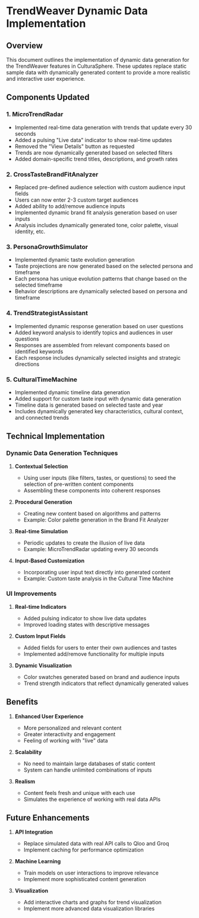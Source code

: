 # TrendWeaver Dynamic Data Implementation

## Overview

This document outlines the implementation of dynamic data generation for the TrendWeaver features in CulturaSphere. These updates replace static sample data with dynamically generated content to provide a more realistic and interactive user experience.

## Components Updated

### 1. MicroTrendRadar
- Implemented real-time data generation with trends that update every 30 seconds
- Added a pulsing "Live data" indicator to show real-time updates
- Removed the "View Details" button as requested
- Trends are now dynamically generated based on selected filters
- Added domain-specific trend titles, descriptions, and growth rates

### 2. CrossTasteBrandFitAnalyzer
- Replaced pre-defined audience selection with custom audience input fields
- Users can now enter 2-3 custom target audiences
- Added ability to add/remove audience inputs
- Implemented dynamic brand fit analysis generation based on user inputs
- Analysis includes dynamically generated tone, color palette, visual identity, etc.

### 3. PersonaGrowthSimulator
- Implemented dynamic taste evolution generation
- Taste projections are now generated based on the selected persona and timeframe
- Each persona has unique evolution patterns that change based on the selected timeframe
- Behavior descriptions are dynamically selected based on persona and timeframe

### 4. TrendStrategistAssistant
- Implemented dynamic response generation based on user questions
- Added keyword analysis to identify topics and audiences in user questions
- Responses are assembled from relevant components based on identified keywords
- Each response includes dynamically selected insights and strategic directions

### 5. CulturalTimeMachine
- Implemented dynamic timeline data generation
- Added support for custom taste input with dynamic data generation
- Timeline data is generated based on selected taste and year
- Includes dynamically generated key characteristics, cultural context, and connected trends

## Technical Implementation

### Dynamic Data Generation Techniques

1. **Contextual Selection**
   - Using user inputs (like filters, tastes, or questions) to seed the selection of pre-written content components
   - Assembling these components into coherent responses

2. **Procedural Generation**
   - Creating new content based on algorithms and patterns
   - Example: Color palette generation in the Brand Fit Analyzer

3. **Real-time Simulation**
   - Periodic updates to create the illusion of live data
   - Example: MicroTrendRadar updating every 30 seconds

4. **Input-Based Customization**
   - Incorporating user input text directly into generated content
   - Example: Custom taste analysis in the Cultural Time Machine

### UI Improvements

1. **Real-time Indicators**
   - Added pulsing indicator to show live data updates
   - Improved loading states with descriptive messages

2. **Custom Input Fields**
   - Added fields for users to enter their own audiences and tastes
   - Implemented add/remove functionality for multiple inputs

3. **Dynamic Visualization**
   - Color swatches generated based on brand and audience inputs
   - Trend strength indicators that reflect dynamically generated values

## Benefits

1. **Enhanced User Experience**
   - More personalized and relevant content
   - Greater interactivity and engagement
   - Feeling of working with "live" data

2. **Scalability**
   - No need to maintain large databases of static content
   - System can handle unlimited combinations of inputs

3. **Realism**
   - Content feels fresh and unique with each use
   - Simulates the experience of working with real data APIs

## Future Enhancements

1. **API Integration**
   - Replace simulated data with real API calls to Qloo and Groq
   - Implement caching for performance optimization

2. **Machine Learning**
   - Train models on user interactions to improve relevance
   - Implement more sophisticated content generation

3. **Visualization**
   - Add interactive charts and graphs for trend visualization
   - Implement more advanced data visualization libraries
